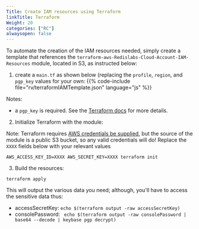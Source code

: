 ```yaml
---
Title: Create IAM resources using Terraform
linkTitle: Terraform
Weight: 20
categories: ["RC"]
alwaysopen: false
---
```

To automate the creation of the IAM resources needed, simply create a template that references the `terraform-aws-Redislabs-Cloud-Account-IAM-Resources` module, located in S3, as instructed below:


1. create a `main.tf` as shown below (replacing the `profile`, `region`, and `pgp_key` values for your own:
{{% code-include file="rv/terraformIAMTemplate.json" language="js" %}}

Notes:
-  a `pgp_key` is required. See the [Terraform docs](https://registry.terraform.io/providers/hashicorp/aws/latest/docs/resources/iam_user_login_profile#pgp_key) for more details. 

2. Initialize Terraform with the module:

Note: Terraform requires [AWS credentials be supplied](https://www.terraform.io/docs/language/modules/sources.html#s3-bucket), but the source of the module is a public S3 bucket, so any valid credentials will do! Replace the `XXXX` fields below with your relevant values

```
AWS_ACCESS_KEY_ID=XXXX AWS_SECRET_KEY=XXXX terraform init
```

3. Build the resources:

```
terraform apply
```
This will output the various data you need; although, you'll have to access the sensitive data thus:

* accessSecretKey: `echo $(terraform output -raw accessSecretKey)`
* consolePassword: `
echo $(terraform output -raw consolePassword | base64 --decode | keybase pgp decrypt)`
